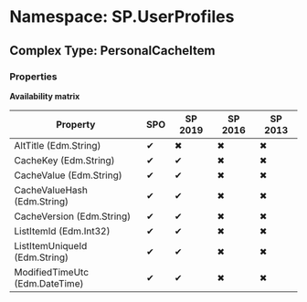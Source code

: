 # Namespace: SP.UserProfiles

## Complex Type: PersonalCacheItem

### Properties

**Availability matrix**

Property | SPO | SP 2019 | SP 2016 | SP 2013
----------|-----|---------|---------|--------
AltTitle (Edm.String) | ✔ | ✖ | ✖ | ✖
CacheKey (Edm.String) | ✔ | ✔ | ✖ | ✖
CacheValue (Edm.String) | ✔ | ✔ | ✖ | ✖
CacheValueHash (Edm.String) | ✔ | ✔ | ✖ | ✖
CacheVersion (Edm.String) | ✔ | ✔ | ✖ | ✖
ListItemId (Edm.Int32) | ✔ | ✔ | ✖ | ✖
ListItemUniqueId (Edm.String) | ✔ | ✔ | ✖ | ✖
ModifiedTimeUtc (Edm.DateTime) | ✔ | ✔ | ✖ | ✖
